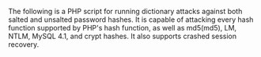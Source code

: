 The following is a PHP script for running dictionary attacks against both salted and unsalted password hashes. It is capable of attacking every hash function supported by PHP's hash function, as well as md5(md5), LM, NTLM, MySQL 4.1, and crypt hashes. It also supports crashed session recovery.
